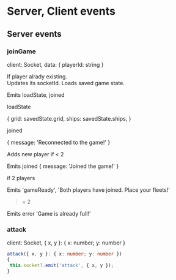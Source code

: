 # Server, Client events

## Server events

### joinGame

client: Socket, data: { playerId: string }

If player alrady existing.  
Updates its socketId.
Loads saved game state.

Emits loadState, joined

loadState

{
grid: savedState.grid,
ships: savedState.ships,
}

joined

{ message: 'Reconnected to the game!' }

Adds new player if < 2

Emits joined { message: 'Joined the game!' }

if 2 players

Emits 'gameReady', 'Both players have joined. Place your fleets!'

> = 2

Emits error 'Game is already full!'

### attack

client: Socket, { x, y }: { x: number; y: number }

```typescript
attack({ x, y }: { x: number; y: number })
{
 this.socket?.emit('attack', { x, y });
}
```
